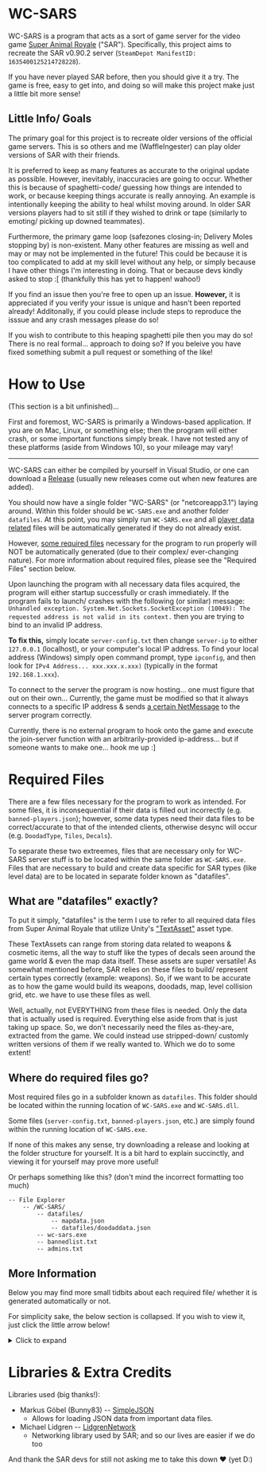# WC-SARS
WC-SARS is a program that acts as a sort of game server for the video game [Super Animal Royale](https://animalroyale.com "Super Animal Royale's official site") ("SAR"). Specifically, this project aims to recreate the SAR v0.90.2 server (`SteamDepot ManifestID: 1635400125214728228`).

If you have never played SAR before, then you should give it a try. The game is free, easy to get into, and doing so will make this project make just a little bit more sense!


## Little Info/ Goals
The primary goal for this project is to recreate older versions of the official game servers. This is so others and me (WaffleIngester) can play older versions of SAR with their friends.

It is preferred to keep as many features as accurate to the original update as possible. However, inevitably, inaccuracies are going to occur. Whether this is because of spaghetti-code/ guessing how things are intended to work, or because keeping things accurate is really annoying. An example is intentionally keeping the ability to heal whilst moving around. In older SAR versions players had to sit still if they wished to drink or tape (similarly to emoting/ picking up downed teammates).

Furthermore, the primary game loop (safezones closing-in; Delivery Moles stopping by) is non-existent. Many other features are missing as well and may or may not be implemented in the future! This could be because it is too complicated to add at my skill level without any help, or simply because I have other things I'm interesting in doing. That or because devs kindly asked to stop :[
(thankfully this has yet to happen! wahoo!)

If you find an issue then you're free to open up an issue. **However,** it is appreciated if you verify your issue is unique and hasn't been reported already! Additonally, if you could please include steps to reproduce the isssue and any crash messages please do so!

If you wish to contribute to this heaping spaghetti pile then you may do so! There is no real formal... approach to doing so? If you beleive you have fixed something submit a pull request or something of the like!


# How to Use
(This section is a bit unfinished)...

First and foremost, WC-SARS is primarily a Windows-based application. If you are on Mac, Linux, or something else; then the program will either crash, or some important functions simply break. I have not tested any of these platforms (aside from Windows 10), so your mileage may vary!

---

WC-SARS can either be compiled by yourself in Visual Studio, or one can download a [Release](https://github.com/WaffleIngester/WC-SARS/releases) (usually new releases come out when new features are added).

You should now have a single folder "WC-SARS" (or "netcoreapp3.1") laying around. Within this folder should be `WC-SARS.exe` and another folder `datafiles`. At this point, you may simply run `WC-SARS.exe` and all [player data related](https://github.com/WaffleIngester/WC-SARS#player-data) files will be automatically generated if they do not already exist.

However, [some required files](https://github.com/WaffleIngester/WC-SARS#required-files) necessary for the program to run properly will NOT be automatically generated (due to their complex/ ever-changing nature). For more information about required files, please see the "Required Files" section below.

Upon launching the program with all necessary data files acquired, the program will either startup successfully or crash immediately. If the program fails to launch/ crashes with the following (or similar) message: `Unhandled exception. System.Net.Sockets.SocketException (10049): The requested address is not valid in its context.` then you are trying to bind to an invalid IP address.

__To fix this,__ simply locate `server-config.txt` then change `server-ip` to either `127.0.0.1` (localhost), or your computer's local IP address. To find your local address (Windows) simply open command prompt, type `ipconfig`, and then look for `IPv4 Address... xxx.xxx.x.xxx)` (typically in the format `192.168.1.xxx`).

To connect to the server the program is now hosting... one must figure that out on their own... Currently, the game must be modified so that it always connects to a specific IP address & sends [a certain NetMessage](https://github.com/WaffleIngester/WC-SARS/blob/master/WCSARS/Match.cs#L1409) to the server program correctly.

Currently, there is no external program to hook onto the game and execute the join-server function with an arbitrarily-provided ip-address... but if someone wants to make one... hook me up :]

# Required Files
There are a few files necessary for the program to work as intended. For some files, it is inconsequential if their data is filled out incorrectly (e.g. `banned-players.json`); however, some data types need their data files to be correct/accurate to that of the intended clients, otherwise desync will occur (e.g. `DoodadType`, `Tiles`, `Decals`).

To separate these two extreemes, files that are necessary only for WC-SARS server stuff is to be located within the same folder as `WC-SARS.exe`. Files that are necessary to build and create data specific for SAR types (like level data) are to be located in separate folder known as "datafiles".

What are "datafiles" exactly?
-
To put it simply, "datafiles" is the term I use to refer to all required data files from Super Animal Royale that utilize Unity's ["TextAsset"](https://docs.unity3d.com/Manual/class-TextAsset.html) asset type.

These TextAssets can range from storing data related to weapons & cosmetic items, all the way to stuff like the types of decals seen around the game world & even the map data itself. These assets are super versatile! As somewhat mentioned before, SAR relies on these files to build/ represent certain types correctly (example: weapons). So, if we want to be accurate as to how the game would build its weapons, doodads, map, level collision grid, etc. we have to use these files as well.

Well, actually, not EVERYTHING from these files is needed. Only the data that is actually used is required. Everything else aside from that is just taking up space. So, we don't necessarily need the files as-they-are, extracted from the game. We could instead use stripped-down/ customly written versions of them if we really wanted to. Which we do to some extent!

Where do required files go?
-
Most required files go in a subfolder known as `datafiles`. This folder should be located within the running location of `WC-SARS.exe` and `WC-SARS.dll`.

Some files (`server-config.txt`, `banned-players.json`, etc.) are simply found within the running location of `WC-SARS.exe`.

If none of this makes any sense, try downloading a release and looking at the folder structure for yourself. It is a bit hard to explain succinctly, and viewing it for yourself may prove more useful!

Or perhaps something like this? (don't mind the incorrect formatting too much)
```
-- File Explorer
	-- /WC-SARS/
		-- datafiles/
			-- mapdata.json
			-- datafiles/doodaddata.json
		-- wc-sars.exe
		-- bannedlist.txt
		-- admins.txt
```

More Information
-
Below you may find more small tidbits about each required file/ whether it is generated automatically or not.

For simplicity sake, the below  section is collapsed. If you wish to view it, just click the little arrow below!
<details>
<summary>Click to expand</summary>

## Server Config
**Must be placed in the same folder as `WC-SARS.exe`.**
(will be auto-generated if not found)

> **NOTE:** config is super simple/ very wonky!!! If a key is missing it **will not** be regenerated unless the config file is deleted/or another key is formatted incorrectly!

Configuration of properties that the program will utilize when setting up Matches.
> Required: `server-ip`; `server-ip`; `server-port`

> All other properties are optional. See below for a complete list.

<details>
<summary>List of all Properties (click to expand)</summary>

* `server-ip` `string`
    - IP Address the program will try to bind to.
    - Defauts to `127.0.0.1`.
* `server-port` `int`
    - Port the program will try to bind to.
    - Defaults to `42896`.
* `server-key` `string`
    - Key which incoming clients must give if they are to connect.
* `gamemode` `string`
    - Which `Gamemode` this Match will be.
    - Defaults to `solo`. Valid options: `solo` `duo` `squad`
* `use-config-seeds` `bool`
    - Whther to use randomized seeds, or seeds defined here in the config.
    - Defaults to `False`.
* `seed-loot` `int`
    - The seed to use for generating LootItems.
* `seed-coconuts` `int`
    - The seed to use for generating Coconuts.
* `seed-hamsterballs` `int`
    - The seed to use for generating Hamsterballs.
* `max-players` `int`
    - Maximum amount of Players that can join the Match.
    - Default is `64`.
* `lobby-time` `float`
    - The amount of time to spend in lobby (in seconds).
    - Defualts to `120 seconds`.
* `molecrates-max` `short`
    - Maximum amount of Molecrates that can spawn in the match.
    - Default is `12`.
* `dart-ticks-max` `int`
    - Maximum number of dart-ticks a Player can have.
    - Default is `12`.
* `dart-tickrate` `float`
    - Rate (in seconds) at which a Player can take dart damage.
    - Default is `0.6 seconds`.
* `dart-poisondmg` `int`
    - The amount of Poison Damage to do on a dart-tick damage attempt
    - Default is `9`, but this should be phased out by storing this in the weapon data.
* `skunkgas-tickrate-seconds` `float`
    - Rate (in seconds) at which a Player will take skunk gas damage.
    - Default is `1.0 seconds`.
* `heal-per-tick` `float`
    - The amount of HP to heal a Player while they're drinking.
    - Default is `4.75 HP`.
* `drink-rate` `float`
    - Rate (in seconds) at which a Player can heal at.
    - Default is `0.5 seconds`.
* `campfire-heal` `float`
    - The amount of HP that a Campfire will give during a Campfire heal attempt
    - Default is `4 HP`.
* `campfire-heal-rate` `float`
    - Rate (in seconds) at which a Player can be healed by a Campfire.
    - Default is `1 second`.
* `coconut-heal-base` `float`
    - The amount of HP that a Coconut will give when eaten.
    - Default is `5 HP`.
* `downed-bleedout-rate` `float`
    - Rate (in seconds) at which a downed Player will take bleed-out damage.
    - Default is `1.0 seconds`.
* `downed-resurrect-hp` `int`
    - The amount of HP downed Players get once they are resurrected.
    - Default is `25hp`.
* `infinite-match` `bool`
    - Whether the Match should should check for win-conditions.
    - Defaults to `False`.
* `safemode` `bool`
    - Whether the Match should run in "Safemode" or not.
    - Defaults to `True`, although has no real impact right now.
* `debugmode` `bool`
    - Whether or not to run in "Debug Mode"
    - Defaults to `False`. (does nothing right now)

</details>

## Player Data
**Must be placed in the same folder as `WC-SARS.exe`.**
(will be auto-generated if not found)

Currently this file just stores a bunch of player PlayFabIDs and whether to set their name to certain colors built into the game itself.

* `String` `playfabid`
    - This player's PlayFabID.
* `String` `name` **(UNUSED)** 
    - This player's name. (may use for resolving names)
* `Bool` `dev`
    - Makes this user's name dev-name colored (overwrites all other name-colors).
* `Bool` `mod`
    - Makes this user's name mod-name colored (dev color overwrites this).
* `Bool` `founder`
    - Makes this user's name founder-name colored (gets overwritten by mod-color). 

> Example `player-data.json` file:
```json
[
	{
		"playfabid": "0123456789ABCDEF",
		"name": "xX-EpicGamer42-Xx",
		"dev": false,
		"mod": true,
		"founder": true
	},
	{
		"playfabid": "FEDCBA9876543210",
		"name": "PPFF",
		"mod": true,
	}
]
```

## Banned Players
**Must be placed in the same folder as `WC-SARS.exe`.**
(will be auto-generated if not found)

A list of banned PlayFabIDs that will have their connections refused.
* `String` `playfabid`
    - Banned player's PlayFabID.
* `String` `name`
    - This banned player's name.
* `String` `reason`
    - The reason this player was banned. If blank, a default message will be provided.

> Example `banned-players.json` file:
```json
[
	{
		"playfabid": "0123456789ABCDEF",
		"name": "xX-EpicGamer42-Xx",
		"reason": "Unspeakable actions."
	},
	{
		"playfabid": "FEDCBA9876543210",
		"name": "I got banned for no reason...",
		"reason": ""
	}
]
```
## Banned IPs
**Must be placed in the same folder as `WC-SARS.exe`.**
(will be auto-generated if not found)

A list of banned IPs who will have their connections refused.
* `String` `ip`
    - Banned IP address.
* `String` `playfabid`
    - PlayFabID attached to this banned IP.
* `String` `name`
    - Name attached to this banned IP.
* `String` `reason`
    - The reason this IP was banned. If blank, a default message will be provided.

> Example `banned-ips.json` file:
```json
[
	{
		"ip": "127.0.0.0",
		"playfabid": "0123456789ABCDEF",
		"name": "xX-EpicGamer42-Xx",
		"reason": "Unspeakable actions."
	},
	{
		"ip": "0.0.0.0",
		"playfabid": "FEDCBA9876543210",
		"name": "AAAAAH",
		"reason": ""
	}
]
```


## Decals (_decals)
*NOTE: `decals.json` must be placed in the `datafiles` folder.*

This file contains all necessary information to define `Decals` for the program.

A version with **only** the necessary data is included with releases.

## Doodads (_doodads)
*NOTE: `doodads.json` must be placed in the `datafiles` folder.*

This is a file which contins all necessary information to define ``DoodadTypes`` for the program.

A version with **only** the necessary data is included with releases.

## Grass (_grass)
*NOTE: `grass.json` must be placed in the `datafiles` folder.*

This is a file which contins all necessary information to define ``GrassTypes`` for the program.

A version with **only** the necessary data is included with releases.

## EarlyAccessMap1 (EarlyAccessMap1)
*NOTE: `earlyaccessmap1.txt` must be placed in the `datafiles` folder.*

This file contains ALL of the information about the overworld / current level.

## Tiles (_tiles)
*NOTE: `tiles.json` must be placed in the `datafiles` folder.*

This file contains all necessary information to define `tiles` for the program.

A version with **only** the necessary data is included with releases.

## Weapons (_weapons)
*NOTE: `weapons.json` must be placed in the `datafiles` folder.*

This file contins all necessary information to define ``WeaponTypes`` for the program.

A version with **only** the necessary data is included with releases.

</details>

# Libraries & Extra Credits
Libraries used (big thanks!):

* Markus Göbel (Bunny83) -- [SimpleJSON](https://github.com/Bunny83/SimpleJSON)
	- Allows for loading JSON data from important data files.
* Michael Lidgren -- [LidgrenNetwork](https://github.com/lidgren/lidgren-network-gen3)
	- Networking library used by SAR; and so our lives are easier if we do too

And thank the SAR devs for still not asking me to take this down ❤ (yet D:)